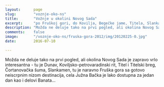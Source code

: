 ```yaml
---
layout:      page
slug:        "voznje-oko-ns"
title:       "Vožnje u okolini Novog Sada"
excerpt:     "po Fruškoj gori, do Kovilja, Begečke jame, Titela, Slankamena..."
description: "Možda ne deluje tako na prvi pogled, ali okolina Novog Sada je zapravo vrlo interesantna -  tu je Dunav, Koviljsko-petrovaradinski rit, Čortanovačka šuma, tu je naravno Fruška gora sa gotovo neiscrpnim nizom destinacija, cela Južna Bačka je lako dostupna za jedan dan, kao i delovi Banata..."
comments:    false
image:       "/voznje-oko-ns/fruska-gora-2012/img/20120225-0.jpg"
date:        2016-07-10
  
---
```


Možda ne deluje tako na prvi pogled, ali okolina Novog Sada je zapravo vrlo interesantna -  tu je Dunav, 
Koviljsko-petrovaradinski rit, Titel i Titelski breg, Čortanovačka šuma, Slankamen, tu je naravno Fruška gora sa gotovo 
neiscrpnim nizom destinacija, cela Južna Bačka je lako dostupna za jedan dan kao i delovi Banata...